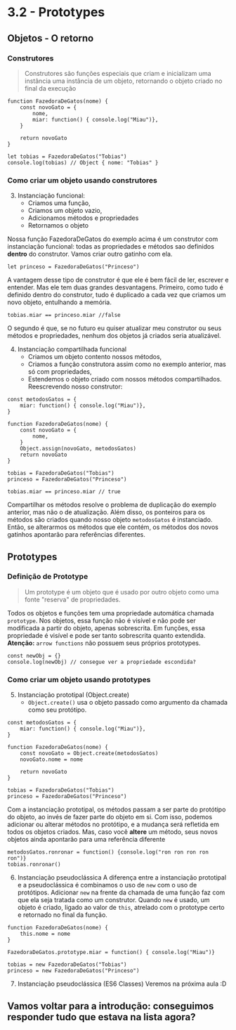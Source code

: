 # 3.2 - Prototypes

## Objetos - O retorno
### Construtores
> Construtores são funções especiais que criam e inicializam uma instância uma instância de um objeto, retornando o objeto criado no final da execução

```
function FazedoraDeGatos(nome) {
    const novoGato = { 
        nome,
        miar: function() { console.log("Miau")},
    }

    return novoGato
}

let tobias = FazedoraDeGatos("Tobias")
console.log(tobias) // Object { nome: "Tobias" }
```

### Como criar um objeto usando construtores
3. Instanciação funcional:
    - Criamos uma função,
    - Criamos um objeto vazio,
    - Adicionamos métodos e propriedades
    - Retornamos o objeto

Nossa função FazedoraDeGatos do exemplo acima é um construtor com instanciação funcional: todas as propriedades e métodos sao definidos **dentro** do construtor. Vamos criar outro gatinho com ela.

```
let princeso = FazedoraDeGatos("Princeso")
```
A vantagem desse tipo de construtor é que ele é bem fácil de ler, escrever e entender. Mas ele tem duas grandes desvantagens. Primeiro, como tudo é definido dentro do construtor, tudo é duplicado a cada vez que criamos um novo objeto, entulhando a memória.
```
tobias.miar == princeso.miar //false
```
O segundo é que, se no futuro eu quiser atualizar meu construtor ou seus métodos e propriedades, nenhum dos objetos já criados seria atualizável.

4. Instanciação compartilhada funcional
    - Criamos um objeto contento nossos métodos,
    - Criamos a função construtora assim como no exemplo anterior, mas só com propriedades,
    - Estendemos o objeto criado com nossos métodos compartilhados.
Reescrevendo nosso construtor:

```
const metodosGatos = {
    miar: function() { console.log("Miau")},
}

function FazedoraDeGatos(nome) {
    const novoGato = { 
        nome,
    }
    Object.assign(novoGato, metodosGatos)
    return novoGato
}

tobias = FazedoraDeGatos("Tobias")
princeso = FazedoraDeGatos("Princeso")

tobias.miar == princeso.miar // true
```
Compartilhar os métodos resolve o problema de duplicação do exemplo anterior, mas não o de atualização. Além disso, os ponteiros para os métodos são criados quando nosso objeto `metodosGatos` é instanciado. Então, se alterarmos os métodos que ele contém, os métodos dos novos gatinhos apontarão para referências diferentes.

## Prototypes
### Definição de Prototype
> Um prototype é um objeto que é usado por outro objeto como uma fonte "reserva" de propriedades.

Todos os objetos e funções tem uma propriedade automática chamada `prototype`. Nos objetos, essa função não é visível e não pode ser modificada a partir do objeto, apenas sobrescrita. Em funções, essa propriedade é visível e pode ser tanto sobrescrita quanto extendida. **Atenção:** `arrow functions` não possuem seus próprios prototypes.

```
const newObj = {}
console.log(newObj) // consegue ver a propriedade escondida?
```

### Como criar um objeto usando prototypes
5. Instanciação prototipal (Object.create)
    - `Object.create()` usa o objeto passado como argumento da chamada como seu protótipo.

```
const metodosGatos = {
    miar: function() { console.log("Miau")},
}

function FazedoraDeGatos(nome) {
    const novoGato = Object.create(metodosGatos)
    novoGato.nome = nome

    return novoGato
}

tobias = FazedoraDeGatos("Tobias")
princeso = FazedoraDeGatos("Princeso")
```
Com a instanciação prototipal, os métodos passam a ser parte do protótipo do objeto, ao invés de fazer parte do objeto em si. Com isso, podemos adicionar ou alterar métodos no protótipo, e a mudança será refletida em todos os objetos criados. Mas, caso você **altere** um método, seus novos objetos ainda apontarão para uma referência diferente

```
metodosGatos.ronronar = function() {console.log("ron ron ron ron ron")}
tobias.ronronar()
```

6. Instanciação pseudoclássica
A diferença entre a instanciação prototipal e a pseudoclássica é combinamos o uso de `new` com o uso de protótipos. Adicionar `new` na frente da chamada de uma função faz com que ela seja tratada como um construtor. Quando `new` é usado, um objeto é criado, ligado ao valor de `this`, atrelado com o prototype certo e retornado no final da função.

```
function FazedoraDeGatos(nome) {
    this.nome = nome
}

FazedoraDeGatos.prototype.miar = function() { console.log("Miau")}

tobias = new FazedoraDeGatos("Tobias")
princeso = new FazedoraDeGatos("Princeso")
```

7. Instanciação pseudoclássica (ES6 Classes)
Veremos na próxima aula :D

## Vamos voltar para a introdução: conseguimos responder tudo que estava na lista agora?